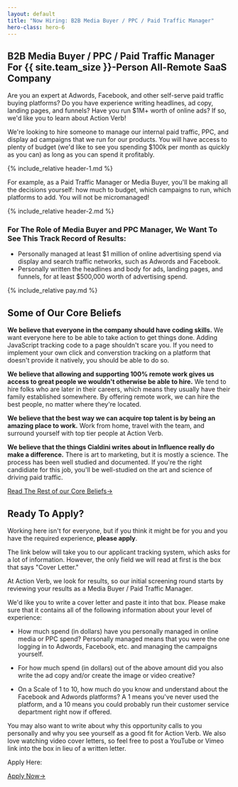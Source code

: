 ```yaml
---
layout: default
title: "Now Hiring: B2B Media Buyer / PPC / Paid Traffic Manager"
hero-class: hero-6
---
```


## B2B Media Buyer / PPC / Paid Traffic Manager For {{ site.team_size }}-Person All-Remote SaaS Company

Are you an expert at Adwords, Facebook, and other self-serve paid
traffic buying platforms?  Do you have experience writing headlines, ad
copy, landing pages, and funnels?  Have you run $1M+ worth of
online ads?  If so, we'd like you to learn about Action Verb!

We're looking to hire someone to manage our internal paid traffic, PPC,
and display ad campaigns that we run for our products.  You will have
access to plenty of budget (we'd like to see you spending $100k per month
as quickly as you can) as long as you can spend it profitably.

{% include_relative header-1.md %}

For example, as a Paid Traffic Manager or Media Buyer, you'll be
making all the decisions yourself:  how much to budget, which campaigns
to run, which platforms to add.  You will not be micromanaged!

{% include_relative header-2.md %}


### For The Role of Media Buyer and PPC Manager, We Want To See This Track Record of Results:

 * Personally managed at least $1 million of online advertising spend via display and search traffic networks, such as Adwords and Facebook.
 * Personally written the headlines and body for ads, landing pages, and funnels, for at least $500,000 worth of advertising spend.

{% include_relative pay.md %}


## Some of Our Core Beliefs

**We believe that everyone in the company should have coding
skills.** We want everyone here to be able to take action to get things
done.  Adding JavaScript tracking code to a page shouldn't scare you.
If you need to implement your own click and converstion tracking on
a platform that doesn't provide it natively, you should be able to do
so.

**We believe that allowing and supporting 100% remote work gives us
access to great people we wouldn't otherwise be able to hire.**  We tend
to hire folks who are later in their careers, which means they usually
have their family established somewhere.  By offering remote work, we
can hire the best people, no matter where they're located.

**We believe that the best way we can acquire top talent is by being an
amazing place to work.**  Work from home, travel with the team, and
surround yourself with top tier people at Action Verb.

**We believe that the things Cialdini writes about in Influence really
do make a difference.** There is art to marketing, but it is mostly a
science.  The process has been well studied and documented.  If you're
the right candidiate for this job, you'll be well-studied on the art and
science of driving paid traffic.

<p><a class="page-btn f7 f5-ns ttu tracked-slight mb2" href="/core-beliefs">Read The Rest of our Core Beliefs<span class="pl1">&#8594;</span></a></p>

## Ready To Apply?

Working here isn't for everyone, but if you think it might be for you and you have the required experience, **please apply**.

The link below will take you to our applicant tracking system, which
asks for a lot of information.  However, the only field we will read at
first is the box that says "Cover Letter."

At Action Verb, we look for results, so our initial screening round
starts by reviewing your results as a Media Buyer / Paid Traffic
Manager.

We'd like you to write a cover letter and paste it into that box.  Please make sure
that it contains all of the following information about your level of experience:

 * How much spend (in dollars) have you personally managed in online media or PPC spend?  Personally managed means that you were the one logging in to Adwords, Facebook, etc. and managing the campaigns yourself.

 * For how much spend (in dollars) out of the above amount did you also write the ad copy and/or create the image or video creative?

 * On a Scale of 1 to 10, how much do you know and understand about the Facebook and Adwords platforms?  A 1 means you've never used the platform, and a 10 means you could probably run their customer service department right now if offered.

You may also want to write about why this opportunity calls to you
personally and why you see yourself as a good fit for Action Verb.  We
also love watching video cover letters, so feel free to post a YouTube
or Vimeo link into the box in lieu of a written letter.

Apply Here:

<p><a class="page-btn f7 f5-ns ttu tracked-slight mb2" href="http://actionverb.applytojob.com/apply/Rp1yGctWDi/B2B-SaaS-VP-Of-Marketing">Apply Now<span class="pl1">&#8594;</span></a></p>
